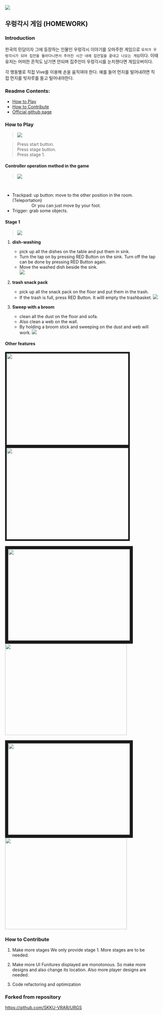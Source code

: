 <img src="http://image.itdonga.com/files/2013/05/22/unity.jpg">

## 우렁각시 게임 (HOMEWORK)
### Introduction
한국의 민담이자 그에 등장하는 인물인 우렁각시 이야기를 오마주한 게임으로 ```유저가 우렁각시가 되어 집안을 돌아다니면서 주어진 시간 내에 집안일을 끝내고 나오는 게임```이다. 이때 유저는 어떠한 흔적도 남기면 안되며 집주인이 우렁각시를 눈치챈다면 게임오버이다.

각 행동별로 직접 Vive를 이용해 손을 움직여야 한다. 예를 들어 먼지를 털어내려면 직접 먼지를 빗자루를 들고 털어내야한다.<br>

### Readme Contents:
- [How to Play](#how-to-play)
- [How to Contribute](#how-to-contribute)
- [Official github page](#official-github-page)

### How to Play
> <img src="https://user-images.githubusercontent.com/43779571/49585335-671ffa80-f9a1-11e8-9d55-1deea12b5b5b.jpg">

> Press start button.<br>
> Press stage button.<br>
> Press stage 1.

#### Controller operation method in the game
> <img src="https://survios.com/rawdata/content/themes/rawdata/assets/img/vive-userguide-white@2x.png">
<br>

- Trackpad: up button: move to the other position in the room. (Teleportation)
<br>&nbsp;&nbsp;&nbsp;&nbsp;&nbsp;&nbsp;&nbsp;&nbsp;&nbsp;&nbsp;&nbsp;&nbsp;&nbsp;&nbsp;&nbsp;&nbsp;Or you can just move by your foot.
- Trigger: grab some objects.

#### Stage 1
> <img src="https://user-images.githubusercontent.com/43779571/49585428-abab9600-f9a1-11e8-8b05-3a44adb47244.jpg"><br>
1. **dish-washing**
   - pick up all the dishes on the table and put them in sink.
   - Turn the tap on by pressing RED Button on the sink. Turn off the tap can be done by pressing RED Button again.
   - Move the washed dish beside the sink.  
  <img src="https://user-images.githubusercontent.com/43779571/49585495-d4cc2680-f9a1-11e8-8c62-fbf8c898e40e.jpg"><br>

2. **trash snack pack**  
     - pick up all the snack pack on the floor and put them in the trash.  
     - If the trash is full, press RED Button. It willl empty the trashbasket.
  <img src="https://user-images.githubusercontent.com/43779571/49585540-ffb67a80-f9a1-11e8-952f-560f79857102.jpg"><br>

3. **Sweep with a broom**  
     - clean all the dust on the floor and sofa.  
     - Also clean a web on the wall.  
     - By holding a broom stick and sweeping on the dust and web will work.
  <img src="https://user-images.githubusercontent.com/43779571/49585628-3d1b0800-f9a2-11e8-81bd-9bb340f8ddd3.jpg"><br>

#### Other features
<div>
<img src="https://user-images.githubusercontent.com/43779571/49585968-33de6b00-f9a3-11e8-8e4f-9b9eab61ffba.jpg" width="400" height="300" border="5px" align="left">
<img src="https://user-images.githubusercontent.com/43779571/49585984-45c00e00-f9a3-11e8-82df-d81c7489c77a.jpg" width="400" height="300" border="5px" align="center">
</div>
<br>
<div>
<img src="https://user-images.githubusercontent.com/43779571/49586012-56708400-f9a3-11e8-86e9-b3823e473677.jpg" width="400" height="300" border="10" align="left">
<img src="https://user-images.githubusercontent.com/43779571/49587859-7787a380-f9a8-11e8-88c7-ce992829e55b.jpg" width="400" height="300" align="center">
</div>
<br>
<div>
<img src="https://user-images.githubusercontent.com/43779571/49587918-a9990580-f9a8-11e8-8b33-e7165960db29.jpg" width="400" height="300" border="10" align="left">
<img src="https://user-images.githubusercontent.com/43779571/49587936-bae21200-f9a8-11e8-9566-2e99da6a143a.jpg" width="400" height="300" align="center">
</div>

### How to Contribute
1. Make more stages
We only provide stage 1. More stages are to be needed.

2. Make more UI
Funitures displayed are monotonous. So make more designs and also change its location. Also more player designs are needed.

3. Code refactoring and optimization

### Forked from repository 
https://github.com/SKKU-VRAR/URGS
